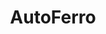 ---
title: "AutoFerro"
url: /ciudad-autonoma-de-buenos-aires/autoferro-avenida-cabildo/
shop: coche
---